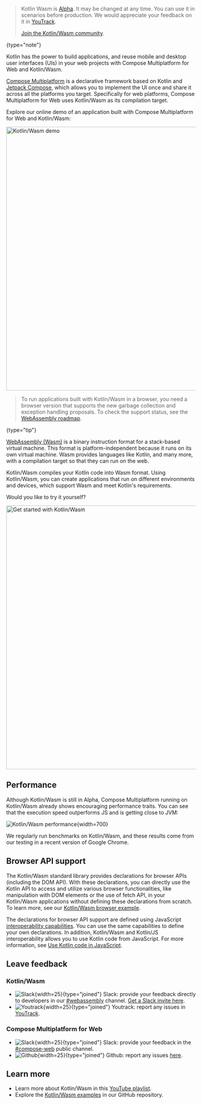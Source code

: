 [//]: # (title: Kotlin Wasm)

> Kotlin Wasm is [Alpha](components-stability.md).
> It may be changed at any time. You can use it in scenarios before production. We would appreciate your feedback on it in [YouTrack](https://kotl.in/issue).
>
> [Join the Kotlin/Wasm community](https://slack-chats.kotlinlang.org/c/webassembly).
>
{type="note"}

Kotlin has the power to build applications, and reuse mobile and desktop user interfaces (UIs) in your web projects with
Compose Multiplatform for Web and Kotlin/Wasm.

[Compose Multiplatform]((https://www.jetbrains.com/lp/compose-multiplatform/)) is a declarative framework based on Kotlin
and [Jetpack Compose](https://developer.android.com/jetpack/compose), which allows you to implement the UI
once and share it across all the platforms you target. Specifically for web platforms, Compose Multiplatform for Web uses 
Kotlin/Wasm as its compilation target.

Explore our online demo of an application built with Compose Multiplatform for Web and Kotlin/Wasm:

<a href="https://zal.im/wasm/jetsnack/"><img src="wasm-demo.png" width="700" alt="Kotlin/Wasm demo"/></a>

>To run applications built with Kotlin/Wasm in a browser, you need a browser version that supports the new garbage collection
> and exception handling proposals. To check the support status, see the [WebAssembly
> roadmap](https://webassembly.org/roadmap/).
>
{type="tip"}

[WebAssembly (Wasm)](https://webassembly.org/) is a binary instruction format for a stack-based virtual machine. This
format is platform-independent because it runs on its own virtual machine. Wasm provides languages like Kotlin, and many 
more, with a compilation target so that they can run on the web.

Kotlin/Wasm compiles your Kotlin code into Wasm format. Using Kotlin/Wasm, you can create applications that run on 
different environments and devices, which support Wasm and meet Kotlin's requirements.

Would you like to try it yourself?

<a href="wasm-get-started.md"><img src="wasm-get-started-button.png" width="700" alt="Get started with Kotlin/Wasm"/></a>

## Performance

Although Kotlin/Wasm is still in Alpha, Compose Multiplatform running on Kotlin/Wasm already shows encouraging performance 
traits. You can see that the execution speed outperforms JS and is getting close to JVM:

![Kotlin/Wasm performance](wasm-performance-compose.png){width=700}

We regularly run benchmarks on Kotlin/Wasm, and these results come from our testing in a recent version of Google Chrome.

## Browser API support

The Kotlin/Wasm standard library provides declarations for browser APIs (including the DOM API).
With these declarations, you can directly use the Kotlin API to access and utilize various browser functionalities, like 
manipulation with DOM elements or the use of fetch API, in your Kotlin/Wasm applications without defining these declarations 
from scratch. To learn more, see our [Kotlin/Wasm browser example](https://github.com/Kotlin/kotlin-wasm-examples/tree/main/browser-example).

The declarations for browser API support are defined using JavaScript [interoperability capabilities](wasm-js-interop.md). 
You can use the same capabilities to define your own declarations. In addition, Kotlin/Wasm and Kotlin/JS interoperability allows you to use 
Kotlin code from JavaScript. For more information, see [Use Kotlin code in JavaScript](wasm-js-interop.md#use-kotlin-code-in-javascript).



## Leave feedback

### Kotlin/Wasm
* ![Slack](slack.svg){width=25}{type="joined"} Slack: provide your feedback directly to developers in our [#webassembly](https://kotlinlang.slack.com/archives/CDFP59223) channel. [Get a Slack invite here](https://surveys.jetbrains.com/s3/kotlin-slack-sign-up).
* ![Youtrack](youtrack-black-logo.png){width=25}{type="joined"} Youtrack: report any issues in [YouTrack](https://youtrack.jetbrains.com/issue/KT-56492).

### Compose Multiplatform for Web
* ![Slack](slack.svg){width=25}{type="joined"} Slack: provide your feedback in the [#compose-web](https://slack-chats.kotlinlang.org/c/compose-web) public channel.
* ![Github](git-hub.svg){width=25}{type="joined"} Github: report any issues
  [here](https://github.com/JetBrains/compose-multiplatform/issues).

## Learn more

* Learn more about Kotlin/Wasm in this [YouTube playlist](https://kotl.in/wasm-pl).
* Explore the [Kotlin/Wasm examples](https://github.com/Kotlin/kotlin-wasm-examples) in our GitHub repository.